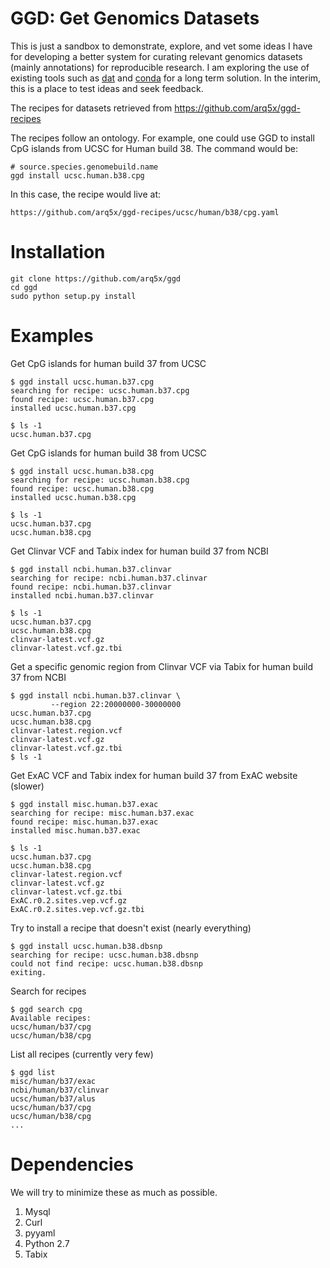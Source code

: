 GGD: Get Genomics Datasets
==========================

This is just a sandbox to demonstrate, explore, and vet some ideas I have for developing a better system for curating relevant genomics datasets (mainly annotations) for reproducible research. I am exploring the use of existing tools such as [dat](http://dat-data.com/) and [conda](http://conda.pydata.org/docs/) for a long term solution. In the interim, this is a place to test ideas and seek feedback.

The recipes for datasets retrieved from https://github.com/arq5x/ggd-recipes

The recipes follow an ontology. For example, one could use GGD to install CpG islands from UCSC for Human build 38.  The command would be:

	# source.species.genomebuild.name
	ggd install ucsc.human.b38.cpg

In this case, the recipe would live at:

	https://github.com/arq5x/ggd-recipes/ucsc/human/b38/cpg.yaml

Installation
============

    git clone https://github.com/arq5x/ggd
    cd ggd
    sudo python setup.py install


Examples
========

Get CpG islands for human build 37 from UCSC 

	$ ggd install ucsc.human.b37.cpg
    searching for recipe: ucsc.human.b37.cpg
    found recipe: ucsc.human.b37.cpg
    installed ucsc.human.b37.cpg

    $ ls -1
    ucsc.human.b37.cpg

Get CpG islands for human build 38 from UCSC

	$ ggd install ucsc.human.b38.cpg
    searching for recipe: ucsc.human.b38.cpg
    found recipe: ucsc.human.b38.cpg
    installed ucsc.human.b38.cpg

    $ ls -1
    ucsc.human.b37.cpg
    ucsc.human.b38.cpg

Get Clinvar VCF and Tabix index for human build 37 from NCBI

    $ ggd install ncbi.human.b37.clinvar
    searching for recipe: ncbi.human.b37.clinvar
    found recipe: ncbi.human.b37.clinvar
    installed ncbi.human.b37.clinvar

    $ ls -1
    ucsc.human.b37.cpg
    ucsc.human.b38.cpg
	clinvar-latest.vcf.gz
	clinvar-latest.vcf.gz.tbi

Get a specific genomic region from Clinvar VCF via Tabix for human build 37 from NCBI

	$ ggd install ncbi.human.b37.clinvar \
	         --region 22:20000000-30000000
	ucsc.human.b37.cpg
    ucsc.human.b38.cpg
	clinvar-latest.region.vcf
	clinvar-latest.vcf.gz
	clinvar-latest.vcf.gz.tbi
	$ ls -1


Get ExAC VCF and Tabix index for human build 37 from ExAC website (slower)

	$ ggd install misc.human.b37.exac
    searching for recipe: misc.human.b37.exac
    found recipe: misc.human.b37.exac
    installed misc.human.b37.exac

    $ ls -1
	ucsc.human.b37.cpg
    ucsc.human.b38.cpg
	clinvar-latest.region.vcf
	clinvar-latest.vcf.gz
	clinvar-latest.vcf.gz.tbi
    ExAC.r0.2.sites.vep.vcf.gz
    ExAC.r0.2.sites.vep.vcf.gz.tbi

Try to install a recipe that doesn't exist (nearly everything)

	$ ggd install ucsc.human.b38.dbsnp
    searching for recipe: ucsc.human.b38.dbsnp
    could not find recipe: ucsc.human.b38.dbsnp
    exiting.

Search for recipes
	
	$ ggd search cpg
	Available recipes:
	ucsc/human/b37/cpg
	ucsc/human/b38/cpg

List all recipes (currently very few)

	$ ggd list
	misc/human/b37/exac
	ncbi/human/b37/clinvar
	ucsc/human/b37/alus
	ucsc/human/b37/cpg
	ucsc/human/b38/cpg
	...


Dependencies
============
We will try to minimize these as much as possible.

1. Mysql
2. Curl
3. pyyaml
4. Python 2.7
5. Tabix
